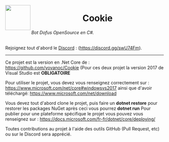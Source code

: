 
<a href="url"><img src="https://img4.hostingpics.net/pics/628470cookieicon.png" align="left" height="80" width="80" ></a>
<center>
	<h1>Cookie</h1>
</center>

###### Bot Dofus OpenSource en C#.

Rejoignez tout d'abord le [Discord](https://discord.gg/swU74Fm) : (https://discord.gg/swU74Fm).

___

Ce projet est la version en .Net Core de : https://github.com/yovanoc/Cookie (Pour ces deux projet la version 2017 de Visual Studio est <b>OBLIGATOIRE</b>

Pour utiliser le projet, vous devez vous renseignez correctement sur : https://www.microsoft.com/net/core#windowsvs2017 ainsi que d'avoir téléchargé: https://www.microsoft.com/net/download 

Vous devez tout d'abord clone le projet, puis faire un <b>dotnet restore</b> pour restorer les packages NuGet après ceci vous pourrez <b>dotnet run</b>
Pour publier pour une plateforme spécifique le projet vous pouvez vous renseignez sur : https://docs.microsoft.com/fr-fr/dotnet/core/deploying/

Toutes contributions au projet à l'aide des outils GitHub (Pull Request, etc) ou sur le Discord sera apprécié.
